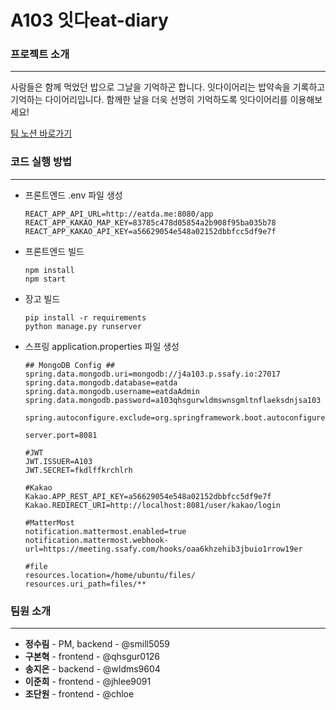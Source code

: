 # A103 잇다eat-diary


### 프로젝트 소개

---

사람들은 함께 먹었던 밥으로 그날을 기억하곤 합니다. 잇다이어리는 밥약속을 기록하고 기억하는 다이어리입니다.
함께한 날을 더욱 선명히 기억하도록 잇다이어리를 이용해보세요! 

[팀 노션 바로가기](https://www.notion.so/6459b67ca22b4cfeaacf770a6be47e16)


### 코드 실행 방법

---

- 프론트엔드 .env 파일 생성

  ```
  REACT_APP_API_URL=http://eatda.me:8080/app
  REACT_APP_KAKAO_MAP_KEY=83785c478d05854a2b908f95ba035b78
  REACT_APP_KAKAO_API_KEY=a56629054e548a02152dbbfcc5df9e7f
  ```

- 프론트엔드 빌드

  ```
  npm install
  npm start
  ```

- 장고 빌드

  ```
  pip install -r requirements
  python manage.py runserver
  ```

- 스프링 application.properties 파일 생성

  ```
  ## MongoDB Config ##
  spring.data.mongodb.uri=mongodb://j4a103.p.ssafy.io:27017
  spring.data.mongodb.database=eatda
  spring.data.mongodb.username=eatdaAdmin
  spring.data.mongodb.password=a103qhsgurwldmswnsgmltnflaeksdnjsa103
  
  spring.autoconfigure.exclude=org.springframework.boot.autoconfigure.jdbc.DataSourceAutoConfiguration
  
  server.port=8081
  
  #JWT
  JWT.ISSUER=A103
  JWT.SECRET=fkdlffkrchlrh
  
  #Kakao
  Kakao.APP_REST_API_KEY=a56629054e548a02152dbbfcc5df9e7f
  Kakao.REDIRECT_URI=http://localhost:8081/user/kakao/login
  
  #MatterMost
  notification.mattermost.enabled=true
  notification.mattermost.webhook-url=https://meeting.ssafy.com/hooks/oaa6khzehib3jbuio1rrow19er
  
  #file
  resources.location=/home/ubuntu/files/
  resources.uri_path=files/**
  ```



### 팀원 소개

---

- __정수림__ - PM, backend - @smill5059
- __구본혁__ - frontend - @qhsgur0126
- __송지은__ - backend - @wldms9604
- __이준희__ - frontend - @jhlee9091
- __조단원__ - frontend - @chloe
